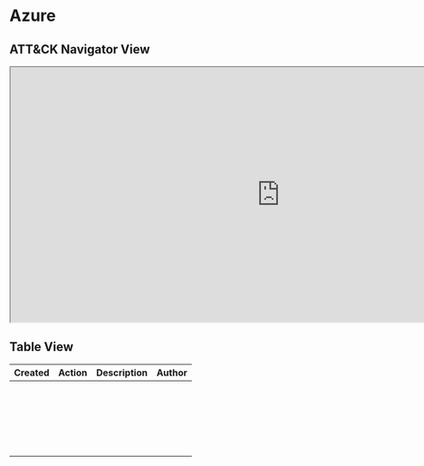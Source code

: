 # Azure

## ATT&CK Navigator View

<iframe src="https://mitre-attack.github.io/attack-navigator/enterprise/#layerURL=https%3A%2F%2Fraw.githubusercontent.com%2FAzure%2FCloud-Katana%2Fmain%2Fdocs%2Fnotebooks%2Fazure%2Fazure.json&tabs=false&selecting_techniques=false" width="950" height="450"></iframe>

## Table View

|Created|Action|Description|Author|
| :---| :---| :---| :---|
| |[](https://cloud-katana.com/notebooks/azure/collection/.html) | | |
| |[](https://cloud-katana.com/notebooks/azure/collection/.html) | | |
| |[](https://cloud-katana.com/notebooks/azure/discovery/.html) | | |
| |[](https://cloud-katana.com/notebooks/azure/discovery/.html) | | |
| |[](https://cloud-katana.com/notebooks/azure/discovery/.html) | | |
| |[](https://cloud-katana.com/notebooks/azure/discovery/.html) | | |
| |[](https://cloud-katana.com/notebooks/azure/discovery/.html) | | |
| |[](https://cloud-katana.com/notebooks/azure/discovery/.html) | | |
| |[](https://cloud-katana.com/notebooks/azure/discovery/.html) | | |
| |[](https://cloud-katana.com/notebooks/azure/discovery/.html) | | |
| |[](https://cloud-katana.com/notebooks/azure/discovery/.html) | | |
| |[](https://cloud-katana.com/notebooks/azure/persistence/.html) | | |
| |[](https://cloud-katana.com/notebooks/azure/persistence/.html) | | |
| |[](https://cloud-katana.com/notebooks/azure/persistence/.html) | | |
| |[](https://cloud-katana.com/notebooks/azure/persistence/.html) | | |
| |[](https://cloud-katana.com/notebooks/azure/persistence/.html) | | |
| |[](https://cloud-katana.com/notebooks/azure/persistence/.html) | | |
| |[](https://cloud-katana.com/notebooks/azure/persistence/.html) | | |
| |[](https://cloud-katana.com/notebooks/azure/persistence/.html) | | |
| |[](https://cloud-katana.com/notebooks/azure/persistence/.html) | | |
| |[](https://cloud-katana.com/notebooks/azure/persistence/.html) | | |
| |[](https://cloud-katana.com/notebooks/azure/persistence/.html) | | |
